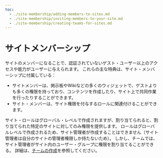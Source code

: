 ```yaml
---
toc:
  - ./site-membership/adding-members-to-sites.md
  - ./site-membership/inviting-members-to-your-site.md
  - ./site-membership/creating-teams-for-sites.md
---
```

# サイトメンバーシップ

サイトのメンバーになることで、認証されていないゲスト・ユーザー以上のアクセスや能力がユーザーに与えられます。 これらの主な特典は、サイト・メンバーシップに付属している：

* サイトメンバーは、掲示板やWikiなどの多くのウィジェットで、ゲストよりも多くの権限を持っており、コンテンツを作成したり、サイト上で共同作業を行ったりすることができます。
* サイト・メンバーは、サイト権限を付与するロールに関連付けることができます。

サイト・ロールはグローバル・レベルで作成されますが、割り当てられると、割り当てられた特定のサイトに対してのみ権限を提供します。 ロールはグローバルレベルで作成されるため、サイト管理者が作成することはできません（サイト管理者は自分のサイトの管理者権限しか持たないため）。 しかし、チームでは、サイト管理者がサイト内のユーザー・グループに権限を割り当てることができる。 詳細は、[チームの作成](./site-membership/creating-teams-for-sites.md)を参照してください。


